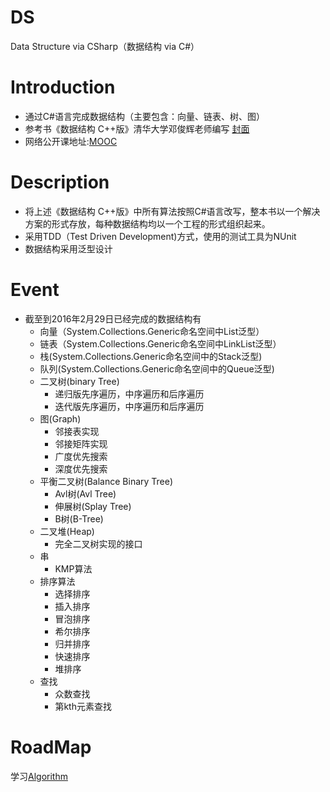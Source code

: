 ﻿# DS
Data Structure via CSharp（数据结构 via C#）

# Introduction
+ 通过C#语言完成数据结构（主要包含：向量、链表、树、图）
+ 参考书《数据结构 C++版》清华大学邓俊辉老师编写 [封面](http://img36.ddimg.cn/39/12/22526796-1_u_1.jpg)
+ 网络公开课地址:[MOOC](https://www.xuetangx.com/)

# Description
+ 将上述《数据结构 C++版》中所有算法按照C#语言改写，整本书以一个解决方案的形式存放，每种数据结构均以一个工程的形式组织起来。
+ 采用TDD（Test Driven Development)方式，使用的测试工具为NUnit
+ 数据结构采用泛型设计

# Event
+ 截至到2016年2月29日已经完成的数据结构有
  - 向量（System.Collections.Generic命名空间中List<T>泛型）
  - 链表（System.Collections.Generic命名空间中LinkList<T>泛型）
  - 栈(System.Collections.Generic命名空间中的Stack<T>泛型)  
  - 队列(System.Collections.Generic命名空间中的Queue<T>泛型)  
  - 二叉树(binary Tree)  
    - 递归版先序遍历，中序遍历和后序遍历   
    - 迭代版先序遍历，中序遍历和后序遍历  
  - 图(Graph)  
    - 邻接表实现  
    - 邻接矩阵实现  
    - 广度优先搜索  
    - 深度优先搜索  
  - 平衡二叉树(Balance Binary Tree)
  	- Avl树(Avl Tree)
  	- 伸展树(Splay Tree)
  	- B树(B-Tree)  
  - 二叉堆(Heap)
    - 完全二叉树实现的接口  
  - 串
    - KMP算法
  - 排序算法
    - 选择排序
    - 插入排序
    - 冒泡排序
    - 希尔排序
    - 归并排序
    - 快速排序
    - 堆排序
  - 查找 
    - 众数查找
    - 第kth元素查找

# RoadMap
学习[Algorithm](http://www.minxue.net/attachments/2013/04/10/1_2013041018523912FV0.jpg)


